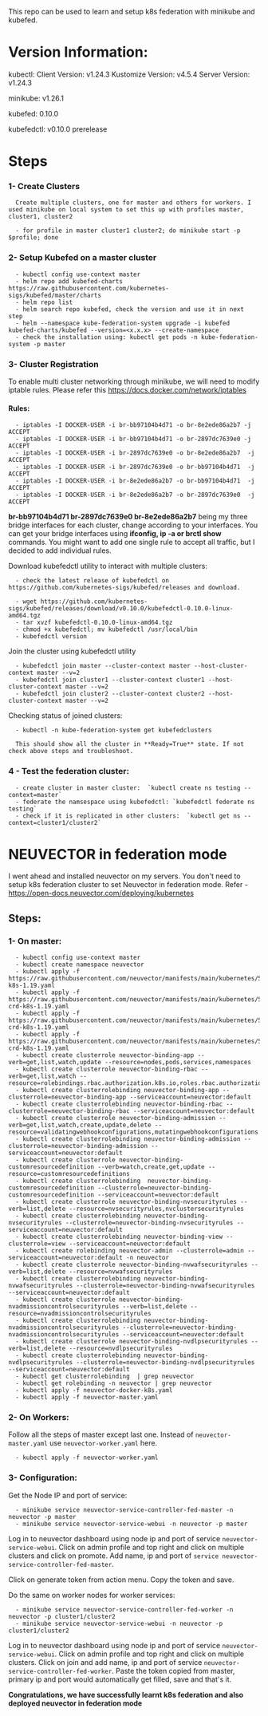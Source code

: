 This repo can be used to learn and setup k8s federation with minikube and kubefed.

# Version Information:

kubectl:
   Client Version: v1.24.3
   Kustomize Version: v4.5.4
   Server Version: v1.24.3

minikube: v1.26.1

kubefed: 0.10.0

kubefedctl: v0.10.0 prerelease

# Steps

  ### 1- Create Clusters
      Create multiple clusters, one for master and others for workers. I used minikube on local system to set this up with profiles master, cluster1, cluster2

      - for profile in master cluster1 cluster2; do minikube start -p $profile; done

  ### 2- Setup Kubefed on a master cluster 

      - kubectl config use-context master
      - helm repo add kubefed-charts https://raw.githubusercontent.com/kubernetes-sigs/kubefed/master/charts
      - helm repo list
      - helm search repo kubefed, check the version and use it in next step
      - helm --namespace kube-federation-system upgrade -i kubefed kubefed-charts/kubefed --version=<x.x.x> --create-namespace
      - check the installation using: kubectl get pods -n kube-federation-system -p master

  ### 3- Cluster Registration

   To enable multi cluster networking through minikube, we will need to modify iptable rules. Please refer this https://docs.docker.com/network/iptables

   #### Rules:

      - iptables -I DOCKER-USER -i br-bb97104b4d71 -o br-8e2ede86a2b7 -j ACCEPT
      - iptables -I DOCKER-USER -i br-bb97104b4d71 -o br-2897dc7639e0 -j ACCEPT
      - iptables -I DOCKER-USER -i br-2897dc7639e0 -o br-8e2ede86a2b7  -j ACCEPT
      - iptables -I DOCKER-USER -i br-2897dc7639e0 -o br-bb97104b4d71  -j ACCEPT
      - iptables -I DOCKER-USER -i br-8e2ede86a2b7 -o br-bb97104b4d71  -j ACCEPT
      - iptables -I DOCKER-USER -i br-8e2ede86a2b7 -o br-2897dc7639e0  -j ACCEPT

  **br-bb97104b4d71 br-2897dc7639e0 br-8e2ede86a2b7** being my three bridge interfaces for each cluster, change according to your interfaces. You can get your bridge interfaces using **ifconfig, ip -a or brctl show** commands. You might want to add one single rule to accept all traffic, but I decided to add individual rules. 

   Download kubefedctl utility to interact with multiple clusters:

      - check the latest release of kubefedctl on https://github.com/kubernetes-sigs/kubefed/releases and download.

      - wget https://github.com/kubernetes-sigs/kubefed/releases/download/v0.10.0/kubefedctl-0.10.0-linux-amd64.tgz
      - tar xvzf kubefedctl-0.10.0-linux-amd64.tgz
      - chmod +x kubefedctl; mv kubefedctl /usr/local/bin
      - kubefedctl version

   Join the cluster using kubefedctl utility

      - kubefedctl join master --cluster-context master --host-cluster-context master --v=2
      - kubefedctl join cluster1 --cluster-context cluster1 --host-cluster-context master --v=2
      - kubefedctl join cluster2 --cluster-context cluster2 --host-cluster-context master --v=2

   Checking status of joined clusters:

      - kubectl -n kube-federation-system get kubefedclusters

      This should show all the cluster in **Ready=True** state. If not check above steps and troubleshoot.

  ### 4 - Test the federation cluster:
      - create cluster in master cluster:  `kubectl create ns testing --context=master`
      - federate the namsespace using kubefedctl: `kubefedctl federate ns testing`
      - check if it is replicated in other clusters:  `kubectl get ns --context=cluster1/cluster2`


# NEUVECTOR in federation mode

I went ahead and installed neuvector on my servers. You don't need to setup k8s federation cluster to set Neuvector in federation mode.
Refer - https://open-docs.neuvector.com/deploying/kubernetes

## Steps:

   ### 1- On master:

      - kubectl config use-context master
      - kubectl create namespace neuvector
      - kubectl apply -f https://raw.githubusercontent.com/neuvector/manifests/main/kubernetes/5.0.0/crd-k8s-1.19.yaml
      - kubectl apply -f https://raw.githubusercontent.com/neuvector/manifests/main/kubernetes/5.0.0/waf-crd-k8s-1.19.yaml
      - kubectl apply -f https://raw.githubusercontent.com/neuvector/manifests/main/kubernetes/5.0.0/dlp-crd-k8s-1.19.yaml
      - kubectl apply -f https://raw.githubusercontent.com/neuvector/manifests/main/kubernetes/5.0.0/admission-crd-k8s-1.19.yaml
      - kubectl create clusterrole neuvector-binding-app --verb=get,list,watch,update --resource=nodes,pods,services,namespaces
      - kubectl create clusterrole neuvector-binding-rbac --verb=get,list,watch --resource=rolebindings.rbac.authorization.k8s.io,roles.rbac.authorization.k8s.io,clusterrolebindings.rbac.authorization.k8s.io,clusterroles.rbac.authorization.k8s.io
      - kubectl create clusterrolebinding neuvector-binding-app --clusterrole=neuvector-binding-app --serviceaccount=neuvector:default
      - kubectl create clusterrolebinding neuvector-binding-rbac --clusterrole=neuvector-binding-rbac --serviceaccount=neuvector:default
      - kubectl create clusterrole neuvector-binding-admission --verb=get,list,watch,create,update,delete --resource=validatingwebhookconfigurations,mutatingwebhookconfigurations
      - kubectl create clusterrolebinding neuvector-binding-admission --clusterrole=neuvector-binding-admission --serviceaccount=neuvector:default
      - kubectl create clusterrole neuvector-binding-customresourcedefinition --verb=watch,create,get,update --resource=customresourcedefinitions
      - kubectl create clusterrolebinding  neuvector-binding-customresourcedefinition --clusterrole=neuvector-binding-customresourcedefinition --serviceaccount=neuvector:default
      - kubectl create clusterrole neuvector-binding-nvsecurityrules --verb=list,delete --resource=nvsecurityrules,nvclustersecurityrules
      - kubectl create clusterrolebinding neuvector-binding-nvsecurityrules --clusterrole=neuvector-binding-nvsecurityrules --serviceaccount=neuvector:default
      - kubectl create clusterrolebinding neuvector-binding-view --clusterrole=view --serviceaccount=neuvector:default
      - kubectl create rolebinding neuvector-admin --clusterrole=admin --serviceaccount=neuvector:default -n neuvector
      - kubectl create clusterrole neuvector-binding-nvwafsecurityrules --verb=list,delete --resource=nvwafsecurityrules
      - kubectl create clusterrolebinding neuvector-binding-nvwafsecurityrules --clusterrole=neuvector-binding-nvwafsecurityrules --serviceaccount=neuvector:default
      - kubectl create clusterrole neuvector-binding-nvadmissioncontrolsecurityrules --verb=list,delete --resource=nvadmissioncontrolsecurityrules
      - kubectl create clusterrolebinding neuvector-binding-nvadmissioncontrolsecurityrules --clusterrole=neuvector-binding-nvadmissioncontrolsecurityrules --serviceaccount=neuvector:default
      - kubectl create clusterrole neuvector-binding-nvdlpsecurityrules --verb=list,delete --resource=nvdlpsecurityrules
      - kubectl create clusterrolebinding neuvector-binding-nvdlpsecurityrules --clusterrole=neuvector-binding-nvdlpsecurityrules --serviceaccount=neuvector:default
      - kubectl get clusterrolebinding  | grep neuvector
      - kubectl get rolebinding -n neuvector | grep neuvector
      - kubectl apply -f neuvector-docker-k8s.yaml
      - kubectl apply -f neuvector-master.yaml

  ### 2- On Workers:

   Follow all the steps of master except last one. Instead of `neuvector-master.yaml` use `neuvector-worker.yaml` here.

      - kubectl apply -f neuvector-worker.yaml

  ### 3- Configuration:

   Get the Node IP and port of service:

      - minikube service neuvector-service-controller-fed-master -n neuvector -p master
      - minikube service neuvector-service-webui -n neuvector -p master

 Log in to neuvector dashboard using node ip and port of service `neuvector-service-webui`. Click on admin profile and top right and click on multiple clusters and click on promote. Add name, ip and port of `service neuvector-service-controller-fed-master`.

 Click on generate token from action menu. Copy the token and save.

 Do the same on worker nodes for worker services:

      - minikube service neuvector-service-controller-fed-worker -n neuvector -p cluster1/cluster2
      - minikube service neuvector-service-webui -n neuvector -p cluster1/cluster2

 Log in to neuvector dashboard using node ip and port of service `neuvector-service-webui`. Click on admin profile and top right and click on multiple clusters. Click on join and add name, ip and port of service `neuvector-service-controller-fed-worker`. Paste the token copied from master, primary ip and port would automatically get filled, save and that's it. 

**Congratulations, we have successfully learnt k8s federation and also deployed neuvector in federation mode**
